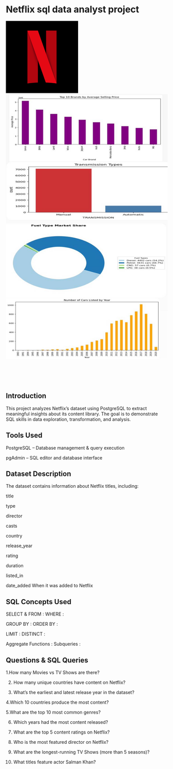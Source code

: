 # Netflix sql data analyst project

![Netflix_logo](https://github.com/yusra-20/Netflix-sql-project-/blob/main/LOGO.png) ![](https://github.com/yusra-20/Netflix-sql-project-/blob/main/EDA%20visuals.jpeg)
## Introduction

This project analyzes Netflix’s dataset using PostgreSQL to extract meaningful insights about its content library.
The goal is to demonstrate SQL skills in data exploration, transformation, and analysis.

## Tools Used

PostgreSQL – Database management & query execution

pgAdmin – SQL editor and database interface

## Dataset Description
The dataset contains information about Netflix titles, including:

title   

type    

director   

casts 

country   

release_year    

rating  

duration  

listed_in    

date_added  When it was added to Netflix

## SQL Concepts Used

SELECT & FROM :             WHERE : 

GROUP BY :                  ORDER BY : 

LIMIT :                     DISTINCT : 

Aggregate Functions :       Subqueries : 

## Questions & SQL Queries
1.How many Movies vs TV Shows are there?

2. How many unique countries have content on Netflix?
  
3. What’s the earliest and latest release year in the dataset?
   
4.Which 10 countries produce the most content?

5.What are the top 10 most common genres?

6. Which years had the most content released?

7. What are the top 5 content ratings on Netflix?

8. Who is the most featured director on Netflix?
   
9. What are the longest-running TV Shows (more than 5 seasons)?
    
10. What titles feature actor Salman Khan?
